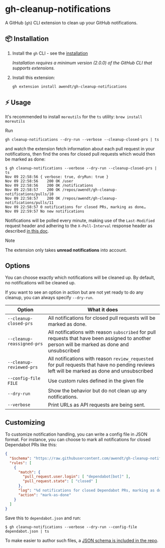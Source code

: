 # gh-cleanup-notifications

A GitHub (`gh`) CLI extension to clean up your GitHub notifications.

## 📦 Installation

1. Install the `gh` CLI - see the [installation](https://github.com/cli/cli#installation)

   _Installation requires a minimum version (2.0.0) of the GitHub CLI that supports extensions._

2. Install this extension:

   ```sh
   gh extension install awendt/gh-cleanup-notifications
   ```


## ⚡️ Usage

It's recommended to install `moreutils` for the `ts` utility: `brew install moreutils`

Run

```
gh cleanup-notifications --dry-run --verbose --cleanup-closed-prs | ts
```

and watch the extension fetch information about each pull request in your notifications, then find the ones for closed pull requests which would then be marked as done:

```
$ gh cleanup-notifications --verbose --dry-run --cleanup-closed-prs | ts
Nov 09 22:58:56 { verbose: true, dryRun: true }
Nov 09 22:58:56    200 OK /user
Nov 09 22:58:56    200 OK /notifications
Nov 09 22:58:57    200 OK /repos/awendt/gh-cleanup-notifications/pulls/10
Nov 09 22:58:57    200 OK /repos/awendt/gh-cleanup-notifications/pulls/11
Nov 09 22:58:57 0 notifications for closed PRs, marking as done…
Nov 09 22:59:57 No new notifications
```

Notifications will be polled every minute, making use of the `Last-Modified` request header and adhering to the `X-Poll-Interval` response header as described [in this doc](https://docs.github.com/en/rest/activity/notifications?apiVersion=2022-11-28).

> [!NOTE]
> The extension only takes **unread notifications** into account.

## Options

You can choose exactly which notifications will be cleaned up. By default, no notifications will be cleaned up.

If you want to see an option in action but are not yet ready to do any cleanup, you can always specify `--dry-run`.

| Option                     | What it does                                                                                                                                   |
|----------------------------|------------------------------------------------------------------------------------------------------------------------------------------------|
| `--cleanup-closed-prs`     | All notifications for closed pull requests will be marked as done.                                                                             |
| `--cleanup-reassigned-prs` | All notifications with reason `subscribed` for pull requests that have been assigned to another person will be marked as done and unsubscribed |
| `--cleanup-reviewed-prs`   | All notifications with reason `review_requested` for pull requests that have no pending reviews left will be marked as done and unsubscribed   |
| `--config-file FILE`       | Use custom rules defined in the given file                                                                                                     |
| `--dry-run`                | Show the behavior but do not clean up any notifications.                                                                                       |
| `--verbose`                | Print URLs as API requests are being sent.                                                                                                     |

## Customizing

To customize notification handling, you can write a config file in JSON format. For instance, you can choose to mark all notifications for closed Dependabot PRs like this:

```json
{
  "$schema": "https://raw.githubusercontent.com/awendt/gh-cleanup-notifications/main/.gitignore/schemas/v1.config.json",
  "rules": [
    {
      "match": {
        "pull_request.user.login": [ "dependabot[bot]" ],
        "pull_request.state": [ "closed" ]
      },
      "log": "%d notifications for closed Dependabot PRs, marking as done…",
      "action": "mark-as-done"
    }
  ]
}
```

Save this to `dependabot.json` and run:

```
$ gh cleanup-notifications --verbose --dry-run --config-file dependabot.json | ts
```

To make easier to author such files, a [JSON schema is included in the repo](./schemas/).
